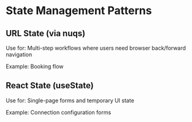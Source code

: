 # State Management Patterns

## URL State (via nuqs)

Use for: Multi-step workflows where users need browser back/forward navigation

Example: Booking flow

## React State (useState)

Use for: Single-page forms and temporary UI state

Example: Connection configuration forms
